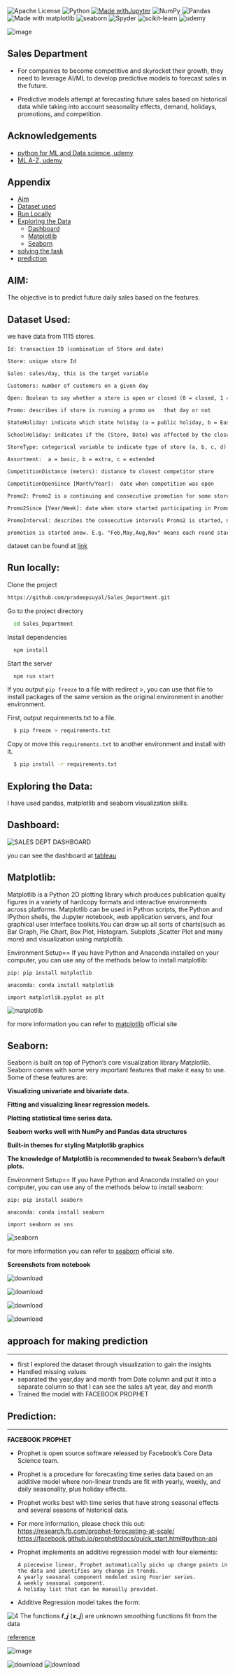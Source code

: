 ![Apache License](https://img.shields.io/hexpm/l/apa)  ![Python](https://img.shields.io/badge/python-3670A0?style=for-the-badge&logo=python&logoColor=ffdd54)  [![Made withJupyter](https://img.shields.io/badge/Made%20with-Jupyter-orange?style=for-the-badge&logo=Jupyter)](https://jupyter.org/try)    ![NumPy](https://img.shields.io/badge/numpy-%23013243.svg?style=for-the-badge&logo=numpy&logoColor=white)   ![Pandas](https://img.shields.io/badge/pandas-%23150458.svg?style=for-the-badge&logo=pandas&logoColor=white)  ![Made with matplotlib](https://user-images.githubusercontent.com/86251750/132984208-76ce70c7-816d-4f72-9c9f-90073a70310f.png)  ![seaborn](https://user-images.githubusercontent.com/86251750/132984253-32c04192-989f-4ebd-8c46-8ad1a194a492.png)  ![Spyder](https://img.shields.io/badge/Spyder-838485?style=for-the-badge&logo=spyder%20ide&logoColor=maroon)  ![scikit-learn](https://img.shields.io/badge/scikit--learn-%23F7931E.svg?style=for-the-badge&logo=scikit-learn&logoColor=white) ![udemy](https://img.shields.io/badge/Udemy-EC5252?style=for-the-badge&logo=Udemy&logoColor=white)

![image](https://user-images.githubusercontent.com/86251750/146649330-d0f19936-0049-4aa5-9b18-c28adc9044b6.png)


## Sales Department

* For companies to become competitive and skyrocket their growth, they need to leverage AI/ML to develop predictive models to forecast sales in the future.

* Predictive models attempt at forecasting future sales based on historical data while taking into account seasonality effects, demand, holidays, promotions, and competition.

## Acknowledgements

 - [python for ML and Data science, udemy](https://www.udemy.com/course/python-for-machine-learning-data-science-masterclass)
 - [ML A-Z, udemy](https://www.udemy.com/course/machinelearning/)
 
## Appendix

* [Aim](#aim)
* [Dataset used](#data)
* [Run Locally](#run)
* [Exploring the Data](#viz)
   - [Dashboard](#dashboard)
   - [Matplotlib](#matplotlib)
   - [Seaborn](#seaborn)
* [solving the task](#fe)
* [prediction](#models)

## AIM:<a name="aim"></a>

The objective is to predict future daily sales based on the features. 

## Dataset Used:<a name="data"></a>

we have data from 1115 stores.

    Id: transaction ID (combination of Store and date)
    
    Store: unique store Id
    
    Sales: sales/day, this is the target variable 
    
    Customers: number of customers on a given day
    
    Open: Boolean to say whether a store is open or closed (0 = closed, 1 = open)
    
    Promo: describes if store is running a promo on   that day or not
    
    StateHoliday: indicate which state holiday (a = public holiday, b = Easter holiday, c = Christmas, 0 = None)
    
    SchoolHoliday: indicates if the (Store, Date) was affected by the closure of public schools
    
    StoreType: categorical variable to indicate type of store (a, b, c, d)
    
    Assortment:  a = basic, b = extra, c = extended
    
    CompetitionDistance (meters): distance to closest competitor store
    
    CompetitionOpenSince [Month/Year]:  date when competition was open
    
    Promo2: Promo2 is a continuing and consecutive promotion for some stores (0 = store is not participating, 1 = store is participating)
    
    Promo2Since [Year/Week]: date when store started participating in Promo2
    
    PromoInterval: describes the consecutive intervals Promo2 is started, naming the months
    
    promotion is started anew. E.g. "Feb,May,Aug,Nov" means each round starts in February, May, August, November of any given year for that store
    
    
dataset can be found at [link](https://github.com/pradeepsuyal/Sales_Department/tree/main/dataset)

## Run locally:<a name="run"></a>

Clone the project

```bash
https://github.com/pradeepsuyal/Sales_Department.git
```

Go to the project directory

```bash
  cd Sales_Department
```

Install dependencies

```bash
  npm install
```

Start the server

```bash
  npm run start
```

If you output `pip freeze` to a file with redirect >, you can use that file to install packages of the same version as the original environment in another environment.

First, output requirements.txt to a file.

```bash
  $ pip freeze > requirements.txt
```

Copy or move this `requirements.txt` to another environment and install with it.

```bash
  $ pip install -r requirements.txt
```

## Exploring the Data:<a name="viz"></a>

I have used pandas, matplotlib and seaborn visualization skills.

**Dashboard:**<a name="dashboard"></a>
---------

![SALES DEPT  DASHBOARD](https://user-images.githubusercontent.com/86251750/146665681-7a6b3832-8829-431a-bdd8-7bcd195c2b61.png)


you can see the dashboard at [tableau](https://public.tableau.com/app/profile/pradeep7347/viz/SALESDEPARTMENTDASHBOARD/SALESDEPT_DASHBOARD)


**Matplotlib:**<a name="matplotlib"></a>
--------
Matplotlib is a Python 2D plotting library which produces publication quality figures in a variety of hardcopy formats and interactive environments across platforms. Matplotlib can be used in Python scripts, the Python and IPython shells, the Jupyter notebook, web application servers, and four graphical user interface toolkits.You can draw up all sorts of charts(such as Bar Graph, Pie Chart, Box Plot, Histogram. Subplots ,Scatter Plot and many more) and visualization using matplotlib.

Environment Setup==
If you have Python and Anaconda installed on your computer, you can use any of the methods below to install matplotlib:

    pip: pip install matplotlib

    anaconda: conda install matplotlib
    
    import matplotlib.pyplot as plt

![matplotlib](https://eli.thegreenplace.net/images/2016/animline.gif)

for more information you can refer to [matplotlib](https://matplotlib.org/) official site

**Seaborn:**<a name="seaborn"></a>
------
Seaborn is built on top of Python’s core visualization library Matplotlib. Seaborn comes with some very important features that make it easy to use. Some of these features are:

**Visualizing univariate and bivariate data.**

**Fitting and visualizing linear regression models.**

**Plotting statistical time series data.**

**Seaborn works well with NumPy and Pandas data structures**

**Built-in themes for styling Matplotlib graphics**

**The knowledge of Matplotlib is recommended to tweak Seaborn’s default plots.**

Environment Setup==
If you have Python and Anaconda installed on your computer, you can use any of the methods below to install seaborn:

    pip: pip install seaborn

    anaconda: conda install seaborn
    
    import seaborn as sns
    
![seaborn](https://i.stack.imgur.com/uzyHd.gif)

for more information you can refer to [seaborn](https://seaborn.pydata.org/) official site.

**Screenshots from notebook**

![download](https://user-images.githubusercontent.com/86251750/146649524-3ba9a675-f64d-4be3-9195-8eb86c811eda.png)

![download](https://user-images.githubusercontent.com/86251750/146649530-d8e532cd-13f6-4d4c-9c0d-d4bfeeb5c683.png)

![download](https://user-images.githubusercontent.com/86251750/146649540-c6bc7248-e235-4d61-8a35-aba950607f06.png)

![download](https://user-images.githubusercontent.com/86251750/146649549-df93d68f-fe1e-4d16-8756-971be998686f.png)


## approach for making prediction<a name="fe"></a>
-------

* first I explored the dataset through visualization to gain the insights 
* Handled missing values
* separated the year,day and month from Date column and put it into a separate column so that I can see the sales a/t year, day and month
* Trained the model with FACEBOOK PROPHET

## Prediction:<a name="models"></a>
------

**FACEBOOK PROPHET**

* Prophet is open source software released by Facebook’s Core Data Science team.
* Prophet is a procedure for forecasting time series data based on an additive model where non-linear trends are fit with yearly, weekly, and daily seasonality, plus holiday effects. 
* Prophet works best with time series that have strong seasonal effects and several seasons of historical data. 
* For more information, please check this out: 
   https://research.fb.com/prophet-forecasting-at-scale/
   https://facebook.github.io/prophet/docs/quick_start.html#python-api
* Prophet implements an additive regression model with four elements:
      
      A piecewise linear, Prophet automatically picks up change points in the data and identifies any change in trends.  
      A yearly seasonal component modeled using Fourier series.
      A weekly seasonal component.
      A holiday list that can be manually provided.
* Additive Regression model takes the form: 

![4](https://user-images.githubusercontent.com/86251750/146649959-b6275214-3e6d-4317-a99a-bb3ad399a48c.PNG)
The functions 𝒇_𝒋 (𝒙_𝒋) are unknown smoothing functions fit from the data 

[reference](https://research.fb.com/prophet-forecasting-at-scale/)

![image](https://user-images.githubusercontent.com/86251750/146650066-13de016d-61e4-4536-a209-53204e4d5fff.png)

![download](https://user-images.githubusercontent.com/86251750/146650106-56a328a2-181b-4d49-b40a-61b29f0aa00b.png)
![download](https://user-images.githubusercontent.com/86251750/146650113-5b39eebe-53a4-441e-8285-c3ea69414b92.png)
